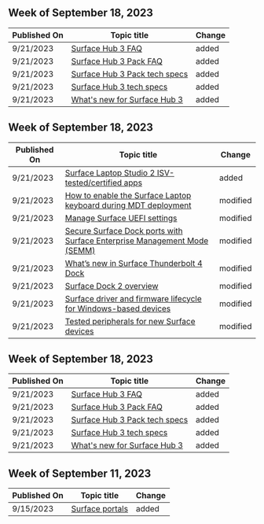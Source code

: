 <!-- This file is generated automatically each week. Changes made to this file will be overwritten.-->

<!-- This file is generated automatically each week. Changes made to this file will be overwritten.-->




## Week of September 18, 2023


| Published On |Topic title | Change |
|------|------------|--------|
| 9/21/2023 | [Surface Hub 3 FAQ](/surface-hub/surface-hub-3-faq) | added |
| 9/21/2023 | [Surface Hub 3 Pack FAQ](/surface-hub/surface-hub-3-pack-faq) | added |
| 9/21/2023 | [Surface Hub 3 Pack tech specs](/surface-hub/surface-hub-3-pack-techspecs) | added |
| 9/21/2023 | [Surface Hub 3 tech specs](/surface-hub/surface-hub-3-techspecs) | added |
| 9/21/2023 | [What's new for Surface Hub 3](/surface-hub/surface-hub-3-whats-new) | added |


## Week of September 18, 2023


| Published On |Topic title | Change |
|------|------------|--------|
| 9/21/2023 | [Surface Laptop Studio 2 ISV-tested/certified apps](/surface/surface-laptop-studio2-isv-certification) | added |
| 9/21/2023 | [How to enable the Surface Laptop keyboard during MDT deployment](/surface/enable-surface-keyboard-for-windows-pe-deployment) | modified |
| 9/21/2023 | [Manage Surface UEFI settings](/surface/manage-surface-uefi-settings) | modified |
| 9/21/2023 | [Secure Surface Dock ports with Surface Enterprise Management Mode (SEMM)](/surface/secure-surface-dock-ports-semm) | modified |
| 9/21/2023 | [What’s new in Surface Thunderbolt 4 Dock](/surface/surface-dock-whats-new) | modified |
| 9/21/2023 | [Surface Dock 2 overview](/surface/surface-dock2-overview) | modified |
| 9/21/2023 | [Surface driver and firmware lifecycle for Windows-based devices](/surface/surface-driver-firmware-lifecycle-support) | modified |
| 9/21/2023 | [Tested peripherals for new Surface devices](/surface/surface-tested-peripherals) | modified |


## Week of September 18, 2023


| Published On |Topic title | Change |
|------|------------|--------|
| 9/21/2023 | [Surface Hub 3 FAQ](/surface-hub/surface-hub-3-faq) | added |
| 9/21/2023 | [Surface Hub 3 Pack FAQ](/surface-hub/surface-hub-3-pack-faq) | added |
| 9/21/2023 | [Surface Hub 3 Pack tech specs](/surface-hub/surface-hub-3-pack-techspecs) | added |
| 9/21/2023 | [Surface Hub 3 tech specs](/surface-hub/surface-hub-3-techspecs) | added |
| 9/21/2023 | [What's new for Surface Hub 3](/surface-hub/surface-hub-3-whats-new) | added |


## Week of September 11, 2023


| Published On |Topic title | Change |
|------|------------|--------|
| 9/15/2023 | [Surface portals](/surface/surface-portals) | added |
